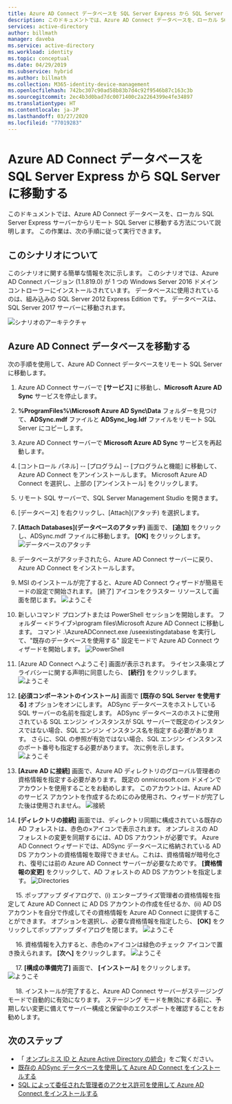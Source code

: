 ```yaml
---
title: Azure AD Connect データベースを SQL Server Express から SQL Server に移動する | Microsoft Docs
description: このドキュメントでは、Azure AD Connect データベースを、ローカル SQL Server Express サーバーからリモート SQL Server に移動する方法について説明します。
services: active-directory
author: billmath
manager: daveba
ms.service: active-directory
ms.workload: identity
ms.topic: conceptual
ms.date: 04/29/2019
ms.subservice: hybrid
ms.author: billmath
ms.collection: M365-identity-device-management
ms.openlocfilehash: 742bc307c90ad58b83b7d4c92f9546b87c163c3b
ms.sourcegitcommit: 2ec4b3d0bad7dc0071400c2a2264399e4fe34897
ms.translationtype: HT
ms.contentlocale: ja-JP
ms.lasthandoff: 03/27/2020
ms.locfileid: "77019283"
---
```

# <a name="move-azure-ad-connect-database-from-sql-server-express-to-sql-server"></a>Azure AD Connect データベースを SQL Server Express から SQL Server に移動する 

このドキュメントでは、Azure AD Connect データベースを、ローカル SQL Server Express サーバーからリモート SQL Server に移動する方法について説明します。  この作業は、次の手順に従って実行できます。

## <a name="about-this-scenario"></a>このシナリオについて
このシナリオに関する簡単な情報を次に示します。  このシナリオでは、Azure AD Connect バージョン (1.1.819.0) が 1 つの Windows Server 2016 ドメイン コントローラーにインストールされています。  データベースに使用されているのは、組み込みの SQL Server 2012 Express Edition です。  データベースは、SQL Server 2017 サーバーに移動されます。

![シナリオのアーキテクチャ](media/how-to-connect-install-move-db/move1.png)

## <a name="move-the-azure-ad-connect-database"></a>Azure AD Connect データベースを移動する
次の手順を使用して、Azure AD Connect データベースをリモート SQL Server に移動します。

1. Azure AD Connect サーバーで **[サービス]** に移動し、**Microsoft Azure AD Sync** サービスを停止します。
2. **%ProgramFiles%\Microsoft Azure AD Sync\Data** フォルダーを見つけて、**ADSync.mdf** ファイルと **ADSync_log.ldf** ファイルをリモート SQL Server にコピーします。
3. Azure AD Connect サーバーで **Microsoft Azure AD Sync** サービスを再起動します。
4. [コントロール パネル] -- [プログラム] -- [プログラムと機能] に移動して、Azure AD Connect をアンインストールします。  Microsoft Azure AD Connect を選択し、上部の [アンインストール] をクリックします。
5. リモート SQL サーバーで、SQL Server Management Studio を開きます。
6. [データベース] を右クリックし、[Attach]\(アタッチ\) を選択します。
7. **[Attach Databases]\(データベースのアタッチ\)** 画面で、 **[追加]** をクリックし、ADSync.mdf ファイルに移動します。  **[OK]** をクリックします。
   ![データベースのアタッチ](media/how-to-connect-install-move-db/move2.png)

8. データベースがアタッチされたら、Azure AD Connect サーバーに戻り、Azure AD Connect をインストールします。
9. MSI のインストールが完了すると、Azure AD Connect ウィザードが簡易モードの設定で開始されます。 [終了] アイコンをクラスター リソースして画面を閉じます。
   ![ようこそ](./media/how-to-connect-install-move-db/db1.png)
10. 新しいコマンド プロンプトまたは PowerShell セッションを開始します。 フォルダー \<ドライブ>\program files\Microsoft Azure AD Connect に移動します。 コマンド .\AzureADConnect.exe /useexistingdatabase を実行して、"既存のデータベースを使用する" 設定モードで Azure AD Connect ウィザードを開始します。
    ![PowerShell](./media/how-to-connect-install-move-db/db2.png)
11. [Azure AD Connect へようこそ] 画面が表示されます。 ライセンス条項とプライバシーに関する声明に同意したら、 **[続行]** をクリックします。
    ![ようこそ](./media/how-to-connect-install-move-db/db3.png)
12. **[必須コンポーネントのインストール]** 画面で **[既存の SQL Server を使用する]** オプションをオンにします。 ADSync データベースをホストしている SQL サーバーの名前を指定します。 ADSync データベースのホストに使用されている SQL エンジン インスタンスが SQL サーバーで既定のインスタンスではない場合、SQL エンジン インスタンス名を指定する必要があります。 さらに、SQL の参照が有効ではない場合、SQL エンジン インスタンスのポート番号も指定する必要があります。 次に例を示します。         
    ![ようこそ](./media/how-to-connect-install-move-db/db4.png)           

13. **[Azure AD に接続]** 画面で、Azure AD ディレクトリのグローバル管理者の資格情報を指定する必要があります。 既定の onmicrosoft.com ドメインでアカウントを使用することをお勧めします。 このアカウントは、Azure AD のサービス アカウントを作成するためにのみ使用され、ウィザードが完了した後は使用されません。
    ![接続](./media/how-to-connect-install-move-db/db5.png)
 
14. **[ディレクトリの接続]** 画面では、ディレクトリ同期に構成されている既存の AD フォレストは、赤色の×アイコンで表示されます。 オンプレミスの AD フォレストの変更を同期するには、AD DS アカウントが必要です。 Azure AD Connect ウィザードでは、ADSync データベースに格納されている AD DS アカウントの資格情報を取得できません。これは、資格情報が暗号化され、復号には前の Azure AD Connect サーバーが必要なためです。 **[資格情報の変更]** をクリックして、AD フォレストの AD DS アカウントを指定します。
    ![Directories](./media/how-to-connect-install-move-db/db6.png)
 
 
15. ポップアップ ダイアログで、(i) エンタープライズ管理者の資格情報を指定して Azure AD Connect に AD DS アカウントの作成を任せるか、(ii) AD DS アカウントを自分で作成してその資格情報を Azure AD Connect に提供することができます。 オプションを選択し、必要な資格情報を指定したら、 **[OK]** をクリックしてポップアップ ダイアログを閉じます。
    ![ようこそ](./media/how-to-connect-install-move-db/db7.png)
 
 
16. 資格情報を入力すると、赤色の×アイコンは緑色のチェック アイコンで置き換えられます。 **[次へ]** をクリックします。
    ![ようこそ](./media/how-to-connect-install-move-db/db8.png)
 
 
17. **[構成の準備完了]** 画面で、 **[インストール]** をクリックします。
    ![ようこそ](./media/how-to-connect-install-move-db/db9.png)
 
 
18. インストールが完了すると、Azure AD Connect サーバーがステージング モードで自動的に有効になります。 ステージング モードを無効にする前に、予期しない変更に備えてサーバー構成と保留中のエクスポートを確認することをお勧めします。 

## <a name="next-steps"></a>次のステップ

- 「 [オンプレミス ID と Azure Active Directory の統合](whatis-hybrid-identity.md)」をご覧ください。
- [既存の ADSync データベースを使用して Azure AD Connect をインストールする](how-to-connect-install-existing-database.md)
- [SQL によって委任された管理者のアクセス許可を使用して Azure AD Connect をインストールする](how-to-connect-install-sql-delegation.md)

